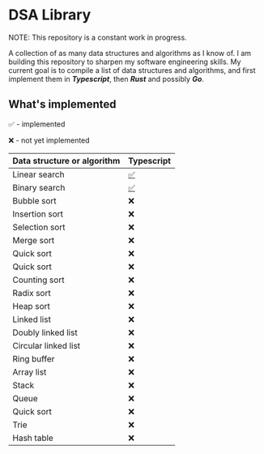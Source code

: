 # DSA Library

NOTE: This repository is a constant work in progress.

A collection of as many data structures and algorithms as I know of. I am building this repository to sharpen my software engineering skills. My current goal is to compile a list of data structures and algorithms, and first implement them in **_Typescript_**, then **_Rust_** and possibly **_Go_**.

## What's implemented

✅ - implemented

❌ - not yet implemented

| Data structure or algorithm | Typescript                            |
| --------------------------- | ------------------------------------- |
| Linear search               | [✅](Typescript/code/LinearSearch.ts) |
| Binary search               | [✅](Typescript/code/BinarySearch.ts) |
| Bubble sort                 | ❌                                    |
| Insertion sort              | ❌                                    |
| Selection sort              | ❌                                    |
| Merge sort                  | ❌                                    |
| Quick sort                  | ❌                                    |
| Quick sort                  | ❌                                    |
| Counting sort               | ❌                                    |
| Radix sort                  | ❌                                    |
| Heap sort                   | ❌                                    |
| Linked list                 | ❌                                    |
| Doubly linked list          | ❌                                    |
| Circular linked list        | ❌                                    |
| Ring buffer                 | ❌                                    |
| Array list                  | ❌                                    |
| Stack                       | ❌                                    |
| Queue                       | ❌                                    |
| Quick sort                  | ❌                                    |
| Trie                        | ❌                                    |
| Hash table                  | ❌                                    |

